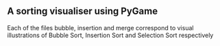 ## A sorting visualiser using PyGame

Each of the files bubble, insertion and merge correspond to visual illustrations of Bubble Sort, Insertion Sort and Selection Sort respectively 


